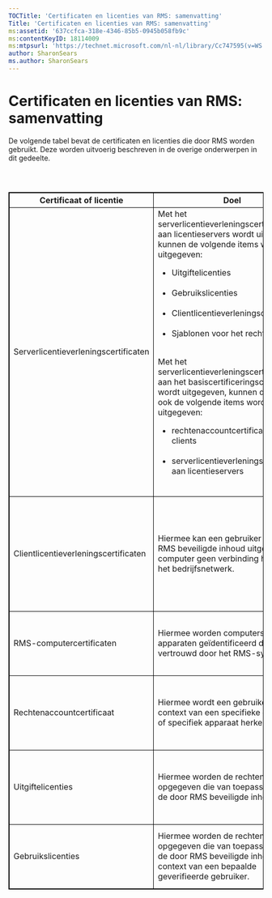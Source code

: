 ```yaml
---
TOCTitle: 'Certificaten en licenties van RMS: samenvatting'
Title: 'Certificaten en licenties van RMS: samenvatting'
ms:assetid: '637ccfca-318e-4346-85b5-0945b058fb9c'
ms:contentKeyID: 18114009
ms:mtpsurl: 'https://technet.microsoft.com/nl-nl/library/Cc747595(v=WS.10)'
author: SharonSears
ms.author: SharonSears
---
```


Certificaten en licenties van RMS: samenvatting
===============================================

De volgende tabel bevat de certificaten en licenties die door RMS worden gebruikt. Deze worden uitvoerig beschreven in de overige onderwerpen in dit gedeelte.

###  

 
<table style="border:1px solid black;">
<colgroup>
<col width="33%" />
<col width="33%" />
<col width="33%" />
</colgroup>
<thead>
<tr class="header">
<th style="border:1px solid black;" >Certificaat of licentie</th>
<th style="border:1px solid black;" >Doel</th>
<th style="border:1px solid black;" >Inhoud</th>
</tr>
</thead>
<tbody>
<tr class="odd">
<td style="border:1px solid black;">Serverlicentieverleningscertificaten</td>
<td style="border:1px solid black;">Met het serverlicentieverleningscertificaat dat aan licentieservers wordt uitgegeven, kunnen de volgende items worden uitgegeven:
<ul>
<li>Uitgiftelicenties<br />
<br />
</li>
<li>Gebruikslicenties<br />
<br />
</li>
<li>Clientlicentieverleningscertificaten<br />
<br />
</li>
<li>Sjablonen voor het rechtenbeleid<br />
<br />
</li>
</ul>
Met het serverlicentieverleningscertificaat dat aan het basiscertificeringscluster wordt uitgegeven, kunnen daarnaast ook de volgende items worden uitgegeven:
<ul>
<li>rechtenaccountcertificaten aan clients<br />
<br />
</li>
<li>serverlicentieverleningscertificaten aan licentieservers<br />
<br />
</li>
</ul></td>
<td style="border:1px solid black;">Het serverlicentieverleningscertificaat dat aan een licentieserver wordt uitgegeven, bevat de openbare sleutel van de licentieserver.
Het serverlicentieverleningscertificaat dat aan de basiscertificeringsserver wordt uitgegeven, bevat de openbare sleutel van de basiscertificeringsserver.</td>
</tr>
<tr class="even">
<td style="border:1px solid black;">Clientlicentieverleningscertificaten</td>
<td style="border:1px solid black;">Hiermee kan een gebruiker ook door RMS beveiligde inhoud uitgeven als de computer geen verbinding heeft met het bedrijfsnetwerk.</td>
<td style="border:1px solid black;">Deze certificaten bevatten de openbare sleutel van het certificaat en de persoonlijke sleutel van het certificaat die is gecodeerd met de openbare sleutel van de gebruiker die het certificaat heeft aangevraagd. Deze certificaten bevatten daarnaast de openbare sleutel van de server waarmee het certificaat is uitgegeven.</td>
</tr>
<tr class="odd">
<td style="border:1px solid black;">RMS-computercertificaten</td>
<td style="border:1px solid black;">Hiermee worden computers en apparaten geïdentificeerd die worden vertrouwd door het RMS-systeem.</td>
<td style="border:1px solid black;">Deze certificaten bevatten de openbare sleutel van de geactiveerde computer. De bijbehorende persoonlijke sleutel is opgenomen in de lockbox van die computer.</td>
</tr>
<tr class="even">
<td style="border:1px solid black;">Rechtenaccountcertificaat</td>
<td style="border:1px solid black;">Hiermee wordt een gebruiker in de context van een specifieke computer of specifiek apparaat herkend.</td>
<td style="border:1px solid black;">Deze certificaten bevatten de openbare sleutel van de gebruiker en de persoonlijke sleutel van de gebruiker, die is gecodeerd met de openbare sleutel van de geactiveerde computer.</td>
</tr>
<tr class="odd">
<td style="border:1px solid black;">Uitgiftelicenties</td>
<td style="border:1px solid black;">Hiermee worden de rechten opgegeven die van toepassing zijn op de door RMS beveiligde inhoud.</td>
<td style="border:1px solid black;">Deze licenties bevatten de symmetrische inhoudssleutel voor het decoderen van de inhoud die is gecodeerd met de openbare sleutel van de server waarmee de licentie is uitgegeven.</td>
</tr>
<tr class="even">
<td style="border:1px solid black;">Gebruikslicenties</td>
<td style="border:1px solid black;">Hiermee worden de rechten opgegeven die van toepassing zijn op de door RMS beveiligde inhoud in de context van een bepaalde geverifieerde gebruiker.</td>
<td style="border:1px solid black;">Deze licenties bevatten de symmetrische inhoudsleutel voor het decoderen van de inhoud. Deze sleutel is gecodeerd met de openbare sleutel van de gebruiker.</td>
</tr>
</tbody>
</table>
